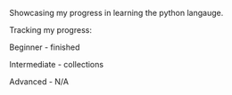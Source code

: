 Showcasing my progress in learning the python langauge.

Tracking my progress:

Beginner - finished

Intermediate - collections

Advanced - N/A
